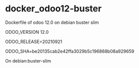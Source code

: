 # docker_odoo12-buster
Dockerfile of odoo 12.0 on debian buster slim

ODOO_VERSION 12.0

ODOO_RELEASE=20210921

ODOO_SHA=be20135cab2e42ffa3029b5c196868b08a929659

On debian:buster-slim
